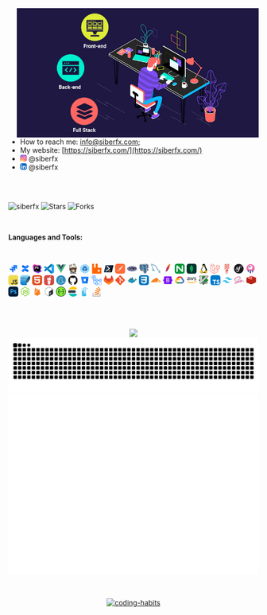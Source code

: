 <!-- https://media.giphy.com/media/SWoSkN6DxTszqIKEqv/giphy.gif -->
<!-- <img align="right" height="auto" width="600" alt="GIF" src="https://raw.githubusercontent.com/siberfx/siberfx/main/image/full-stack-development.gif" /> -->

<img align="right" height="260" width="auto" alt="GIF" src="https://raw.githubusercontent.com/siberfx/siberfx/main/image/full-stack-development.gif" />

 * How to reach me: [info@siberfx.com](mailto:info@siberfx.com);
 * My website: [https://siberfx.com/](https://siberfx.com/)
 * <img height="13" src="https://raw.githubusercontent.com/siberfx/siberfx/main/svg/Instagram.svg"> @siberfx
 * <img height="13" src="https://raw.githubusercontent.com/siberfx/siberfx/main/svg/LinkedIn.svg"> @siberfx

 <br>
 <br>

 <p align="left"> <img src="https://komarev.com/ghpvc/?username=siberfx&style=plastic&label=views&color=orange" alt="siberfx" /> 
 <img alt="Stars" src="https://img.shields.io/github/stars/siberfx/siberfx?style=plastic&labelColor=343b41"/>
 <img alt="Forks" src="https://img.shields.io/github/forks/siberfx/siberfx?style=plastic&labelColor=343b41"/>
 </p>
 </br>
 
  **Languages and Tools:** 
  
<br>

<code><img height="20" src="https://raw.githubusercontent.com/siberfx/siberfx/main/svg/Atlassian-Jira.svg"></code>
<code><img height="20" src="https://raw.githubusercontent.com/siberfx/siberfx/main/svg/Atlassian-Confluence.svg"></code>
<code><img height="20" src="https://raw.githubusercontent.com/siberfx/siberfx/main/svg/Phpstorm.svg"></code>
<code><img height="20" src="https://raw.githubusercontent.com/siberfx/siberfx/main/svg/VSCode.svg"></code>
<code><img height="20" src="https://raw.githubusercontent.com/siberfx/siberfx/main/svg/VueJS.svg"></code>
<code><img height="20" src="https://raw.githubusercontent.com/siberfx/siberfx/main/svg/Composer.svg"></code>
<code><img height="20" src="https://raw.githubusercontent.com/siberfx/siberfx/main/svg/Webpack.svg"></code>
<code><img height="20" src="https://raw.githubusercontent.com/siberfx/siberfx/main/svg/RabbitMQ.svg"></code>
<code><img height="20" src="https://raw.githubusercontent.com/siberfx/siberfx/main/svg/Powershell.svg"></code>
<code><img height="20" src="https://raw.githubusercontent.com/siberfx/siberfx/main/svg/Postman.svg"></code>
<code><img height="20" src="https://raw.githubusercontent.com/siberfx/siberfx/main/svg/PHP.svg"></code>
<code><img height="20" src="https://raw.githubusercontent.com/siberfx/siberfx/main/svg/PostgreSQL.svg"></code>
<code><img height="20" src="https://raw.githubusercontent.com/siberfx/siberfx/main/svg/MySQL.svg"></code>
<code><img height="20" src="https://raw.githubusercontent.com/siberfx/siberfx/main/svg/Apache.svg"></code>
<code><img height="20" src="https://raw.githubusercontent.com/siberfx/siberfx/main/svg/Nginx.svg"></code>
<code><img height="20" src="https://raw.githubusercontent.com/siberfx/siberfx/main/svg/MongoDB.svg"></code>
<code><img height="20" src="https://raw.githubusercontent.com/siberfx/siberfx/main/svg/Linux.svg"></code>
<code><img height="20" src="https://raw.githubusercontent.com/siberfx/siberfx/main/svg/Laravel.svg"></code>
<code><img height="20" src="https://raw.githubusercontent.com/siberfx/siberfx/main/svg/Lumen.svg"></code>
<code><img height="20" src="https://raw.githubusercontent.com/siberfx/siberfx/main/svg/Symfony.svg"></code>
<code><img height="20" src="https://raw.githubusercontent.com/siberfx/siberfx/main/svg/Livewire.svg"></code>
<code><img height="20" src="https://raw.githubusercontent.com/siberfx/siberfx/main/svg/JavaScript.svg"></code>
<code><img height="20" src="https://raw.githubusercontent.com/siberfx/siberfx/main/svg/SQLite.svg"></code>
<code><img height="20" src="https://raw.githubusercontent.com/siberfx/siberfx/main/svg/HTML.svg"></code>
<code><img height="20" src="https://raw.githubusercontent.com/siberfx/siberfx/main/svg/Gulp.svg"></code>
<code><img height="20" src="https://raw.githubusercontent.com/siberfx/siberfx/main/svg/Yarn.svg"></code>
<code><img height="20" src="https://raw.githubusercontent.com/siberfx/siberfx/main/svg/Github.svg"></code>
<code><img height="20" src="https://raw.githubusercontent.com/siberfx/siberfx/main/svg/Bitbucket.svg"></code>
<code><img height="20" src="https://raw.githubusercontent.com/siberfx/siberfx/main/svg/Github-Actions.svg"></code>
<code><img height="20" src="https://raw.githubusercontent.com/siberfx/siberfx/main/svg/GitLab.svg"></code>
<code><img height="20" src="https://raw.githubusercontent.com/siberfx/siberfx/main/svg/Git.svg"></code>
<code><img height="20" src="https://raw.githubusercontent.com/siberfx/siberfx/main/svg/Docker.svg"></code>
<code><img height="20" src="https://raw.githubusercontent.com/siberfx/siberfx/main/svg/CSS.svg"></code>
<code><img height="20" src="https://raw.githubusercontent.com/siberfx/siberfx/main/svg/Cloudflare.svg"></code>
<code><img height="20" src="https://raw.githubusercontent.com/siberfx/siberfx/main/svg/Bootstrap.svg"></code>
<code><img height="20" src="https://raw.githubusercontent.com/siberfx/siberfx/main/svg/Google-Cloud.svg"></code>
<code><img height="20" src="https://raw.githubusercontent.com/siberfx/siberfx/main/svg/AWS.svg"></code>
<code><img height="20" src="https://raw.githubusercontent.com/siberfx/siberfx/main/svg/VIM.svg"></code>
<code><img height="20" src="https://raw.githubusercontent.com/siberfx/siberfx/main/svg/TypeScript.svg"></code>
<code><img height="20" src="https://raw.githubusercontent.com/siberfx/siberfx/main/svg/TailwindCSS.svg"></code>
<code><img height="20" src="https://raw.githubusercontent.com/siberfx/siberfx/main/svg/Sass.svg"></code>
<code><img height="20" src="https://raw.githubusercontent.com/siberfx/siberfx/main/svg/Redis.svg"></code>
<code><img height="20" src="https://raw.githubusercontent.com/siberfx/siberfx/main/svg/Photoshop.svg"></code>
<code><img height="20" src="https://raw.githubusercontent.com/siberfx/siberfx/main/svg/NodeJS.svg"></code>
<code><img height="20" src="https://raw.githubusercontent.com/siberfx/siberfx/main/svg/Firebase.svg"></code>
<code><img height="20" src="https://raw.githubusercontent.com/siberfx/siberfx/main/svg/Bash.svg"></code>
<code><img height="20" src="https://raw.githubusercontent.com/siberfx/siberfx/main/svg/Swagger.svg"></code>
<code><img height="20" src="https://raw.githubusercontent.com/siberfx/siberfx/main/svg/Elastic-Search.svg"></code>
<code><img height="20" src="https://raw.githubusercontent.com/siberfx/siberfx/main/svg/Portainer.svg"></code>
<code><img height="20" src="https://raw.githubusercontent.com/siberfx/siberfx/main/svg/StackOverflow.svg"></code>

<br />
<br />

<p align="center">
 
  <img src="https://github-profile-trophy.vercel.app/?username=siberfx&column=6&rank=SSS,SS,S,AAA,AA,A,B,C" />

 <br />



<picture>
  <source media="(prefers-color-scheme: light)" srcset="https://raw.githubusercontent.com/siberfx/siberfx/output/github-contribution-grid-snake.svg" />
  <img alt="coding-habits" src="https://raw.githubusercontent.com/siberfx/siberfx/output/github-contribution-grid-snake.svg" />
</picture>
 
 <br />

<picture>
  <source media="(prefers-color-scheme: light)" srcset="https://raw.githubusercontent.com/siberfx/siberfx/main/metrics/coding_habits.svg" />
  <img alt="coding-habits" src="https://raw.githubusercontent.com/siberfx/siberfx/main/metrics/coding_habits.svg" />
</picture>
</p>

<br>

<p align="center">
 <a href="https://www.buymeacoffee.com/siberfx">
<picture>
  <source media="(prefers-color-scheme: light)" srcset="https://www.buymeacoffee.com/assets/img/custom_images/orange_img.png" />
  <img alt="coding-habits" src="https://www.buymeacoffee.com/assets/img/custom_images/orange_img.png" />
</picture>
</a>

</p>

